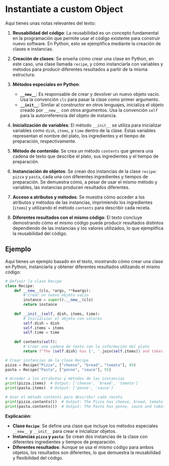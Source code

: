 # Instantiate a custom Object

Aquí tienes unas notas relevantes del texto:

1. **Reusabilidad del código**: La reusabilidad es un concepto fundamental en la programación que permite usar el código existente para construir nuevo software. En Python, esto se ejemplifica mediante la creación de clases e instancias.

2. **Creación de clases**: Se enseña cómo crear una clase en Python, en este caso, una clase llamada `recipe`, y cómo instanciarla con variables y métodos para producir diferentes resultados a partir de la misma estructura.

3. **Métodos especiales en Python**:
   - **`__new__`**: Es responsable de crear y devolver un nuevo objeto vacío. Usa la convención `cls` para pasar la clase como primer argumento.
   - **`__init__`**: Similar al constructor en otros lenguajes, inicializa el objeto creado por `__new__` con otros argumentos. Usa la convención `self` para la autorreferencia del objeto de instancia.

4. **Inicialización de variables**: El método `__init__` se utiliza para inicializar variables como `dish`, `items`, y `time` dentro de la clase. Estas variables representan el nombre del plato, los ingredientes y el tiempo de preparación, respectivamente.

5. **Método de contenido**: Se crea un método `contents` que genera una cadena de texto que describe el plato, sus ingredientes y el tiempo de preparación.

6. **Instanciación de objetos**: Se crean dos instancias de la clase `recipe`: `pizza` y `pasta`, cada una con diferentes ingredientes y tiempos de preparación. Se demuestra cómo, a pesar de usar el mismo método y variables, las instancias producen resultados diferentes.

7. **Acceso a atributos y métodos**: Se muestra cómo acceder a los atributos y métodos de las instancias, imprimiendo los ingredientes (`items`) y utilizando el método `contents` para describir cada receta.

8. **Diferentes resultados con el mismo código**: El texto concluye demostrando cómo el mismo código puede producir resultados distintos dependiendo de las instancias y los valores utilizados, lo que ejemplifica la reusabilidad del código.

## Ejemplo

Aquí tienes un ejemplo basado en el texto, mostrando cómo crear una clase en Python, instanciarla y obtener diferentes resultados utilizando el mismo código:

```python
# Definir la clase Recipe
class Recipe:
    def __new__(cls, *args, **kwargs):
        # Crear un nuevo objeto vacío
        instance = super().__new__(cls)
        return instance
    
    def __init__(self, dish, items, time):
        # Inicializar el objeto con valores
        self.dish = dish
        self.items = items
        self.time = time
    
    def contents(self):
        # Crear una cadena de texto con la información del plato
        return f"The {self.dish} has {', '.join(self.items)} and takes {self.time} min to prepare."

# Crear instancias de la clase Recipe
pizza = Recipe("Pizza", ["cheese", "bread", "tomato"], 45)
pasta = Recipe("Pasta", ["penne", "sauce"], 55)

# Acceder a los atributos y métodos de las instancias
print(pizza.items)  # Output: ['cheese', 'bread', 'tomato']
print(pasta.items)  # Output: ['penne', 'sauce']

# Usar el método contents para describir cada receta
print(pizza.contents())  # Output: The Pizza has cheese, bread, tomato and takes 45 min to prepare.
print(pasta.contents())  # Output: The Pasta has penne, sauce and takes 55 min to prepare.
```

**Explicación**:
- **Clase `Recipe`**: Se define una clase que incluye los métodos especiales `__new__` y `__init__` para crear e inicializar objetos.
- **Instancias `pizza` y `pasta`**: Se crean dos instancias de la clase con diferentes ingredientes y tiempos de preparación.
- **Diferentes resultados**: Aunque se usa el mismo código para ambos objetos, los resultados son diferentes, lo que demuestra la reusabilidad y flexibilidad del código.
